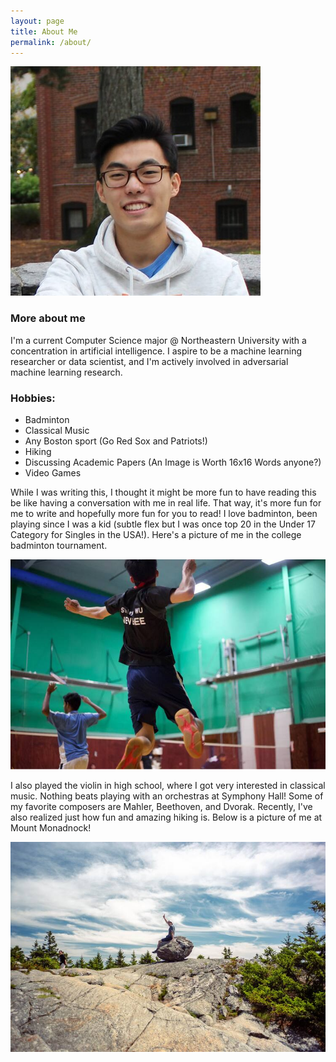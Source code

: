 ```yaml
---
layout: page
title: About Me
permalink: /about/
---
```



![alt text](images/Stanley.Wu.small.jpg)
### More about me
I'm a current Computer Science major @ Northeastern University with a concentration in artificial intelligence. I aspire to be a machine learning researcher or data scientist, and I'm actively involved in adversarial machine learning research. 

### Hobbies:
- Badminton
- Classical Music
- Any Boston sport (Go Red Sox and Patriots!)
- Hiking 
- Discussing Academic Papers (An Image is Worth 16x16 Words anyone?)
- Video Games

While I was writing this, I thought it might be more fun to have reading this be like having a conversation with me in real life. That way, it's more fun for me to write and hopefully more fun for you to read! I love badminton, been playing since I was a kid (subtle flex but I was once top 20 in the Under 17 Category for Singles in the USA!). Here's a picture of me in the college badminton tournament. 

![alt text](images/badminton_small.jpg)


I also played the violin in high school, where I got very interested in classical music. Nothing beats playing with an orchestras at Symphony Hall! Some of my favorite composers are Mahler, Beethoven, and Dvorak. Recently, I've also realized just how fun and amazing hiking is. Below is a picture of me at Mount Monadnock!


![alt text](images/monadnock_small.jpg)
